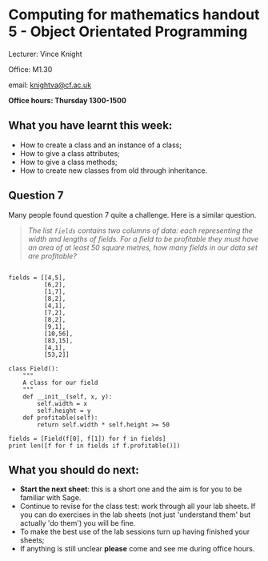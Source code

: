 # Computing for mathematics handout 5 - Object Orientated Programming

Lecturer: Vince Knight

Office: M1.30

email: knightva@cf.ac.uk

**Office hours: Thursday 1300-1500**

## What you have learnt this week:

- How to create a class and an instance of a class;
- How to give a class attributes;
- How to give a class methods;
- How to create new classes from old through inheritance.

## Question 7

Many people found question 7 quite a challenge. Here is a similar question.

> _The list `fields` contains two columns of data: each representing the width and lengths of fields. For a field to be profitable they must have an area of at least 50 square metres, how many fields in our data set are profitable?_

~~~{.python}

fields = [[4,5],
          [6,2],
          [1,7],
          [8,2],
          [4,1],
          [7,2],
          [8,2],
          [9,1],
          [10,56],
          [83,15],
          [4,1],
          [53,2]]

class Field():
    """
    A class for our field
    """
    def __init__(self, x, y):
        self.width = x
        self.height = y
    def profitable(self):
        return self.width * self.height >= 50

fields = [Field(f[0], f[1]) for f in fields]
print len([f for f in fields if f.profitable()])
~~~

## What you should do next:

- **Start the next sheet**: this is a short one and the aim is for you to be familiar with Sage.
- Continue to revise for the class test: work through all your lab sheets. If you can do exercises in the lab sheets (not just 'understand them' but actually 'do them') you will be fine.
- To make the best use of the lab sessions turn up having finished your sheets;
- If anything is still unclear **please** come and see me during office hours.
